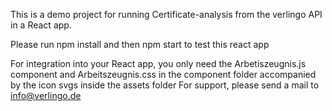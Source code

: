 This is a demo project for running Certificate-analysis from the verlingo API in a React app. 

Please run npm install and then npm start to test this react app

For integration into your React app, you only need the Arbetiszeugnis.js component and Arbeitszeugnis.css in the component folder 
accompanied by the icon svgs inside the assets folder 
For support, please send a mail to info@verlingo.de


